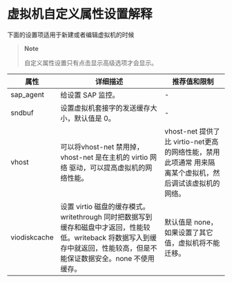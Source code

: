 # 虚拟机自定义属性设置解释

下面的设置项适用于新建或者编辑虚拟机的时候

> **Note**
>
> 自定义属性设置只有点击显示高级选项才会显示。

|属性|详细描述|推荐值和限制|
|----|--------|------------|
|sap\_agent|给设置 SAP 监控。|-|
|sndbuf|设置虚拟机套接字的发送缓存大小，默认值是 0。|-|
|vhost|可以将vhost-net 禁用掉，vhost-net 是在主机的 virtio 网络 驱动，可以提高虚拟机的网络性能。|vhost-net 提供了比 virtio-net更高的网络性能，禁用此项通常 用来隔离某个虚拟机，然后调试该虚拟机的网络。|
|viodiskcache|设置 virtio 磁盘的缓存模式。writethrough 同时把数据写到缓存和磁盘中才返回，性能较低。writeback 将数据写入到缓存中就返回，性能较高，但是不能保证数据安全。none 不使用缓存。|默认值是 none，如果设置了其它值，虚拟机将不能迁移。|
